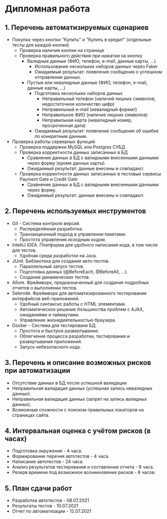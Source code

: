 # Дипломная работа

## 1. Перечень автоматизируемых сценариев
- Покупка через кнопки "Купить" и "Купить в кредит" (отдельные тесты для каждой кнопки)
  - Проверка наличия кнопки на странице
  - Проверка правильного действия при нажатии на кнопку
    - Валидные данные (ФИО, телефон, e-mail, данные карты, ...)
      - Использование нескольких наборов данных через Faker
      - Ожидаемый результат: появление сообщения о успешном отправлении данных.
    - Пустые или невалидные данные (ФИО, телефон, e-mail, данные карты, ...)
      - Подготовка нескольких наборов данных
        - Неправильный телефон (наличий лишних символов, недостаточное количество цифр)
		- Неправильный e-mail (невалидный формат)
        - Неправильное ФИО (наличие лишних символов)
        - Неправильная карта (невалидный номер, просроченная дата)
      - Ожидаемый результат: появление сообщения об ошибке по конкретным данным.
- Проверка работы серверных функций
  - Проверка поддержки MySQL или Postgres СУБД
  - Проверка корректности данных записанных в БД
    - Сравнение данных в БД с валидными внесенными данными через форму (кроме данных карты).
    - Ожидаемый результат: данные внесены и совпадают.
  - Проверка корректности данных записанных в тестовые сервисы Payment Gate и Credit Gate
    - Сравнение данных в БД с валидными внесенными данными через форму.
    - Ожидаемый результат: данные внесены и совпадают.

## 2. Перечень используемых инструментов
- Git - Система контроля версий.
  - Распределённая разработка.
  - Транзакционный подход в управлении пакетами.
  - Простота управления исходным кодом.
- IntelliJ IDEA. Платформа для удобного написания кода, в том числе для тестов.
  - Удобная среда разработки на Java.
- JUnit. Библиотека для создания авто-тестов.
  - Параллельный запуск тестов.
  - Подготовка данных (@BeforeEach, @BeforeAll, ...).
  - Создание динамических тестов.
- Allure. Фреймворк, предназначенный для создания подробных отчетов о выполнении тестов.
- Selenide. Фреймворк для автоматизированного тестирования интерфейсов веб-приложений.
  - Удобный синтаксис работы с HTML элементами.
  - Автоматическое решение большинства проблем с AJAX, ожиданиями и таймаутами.
  - Управление жизнедеятельностью браузера.
- Docker - Система для тестировани БД.
  - Простота и быстрое развертывание.
  - Облегчение процесса разработки, тестирования и развертывания приложений.
  - Запуск небезопасного кода.

## 3. Перечень и описание возможных рисков при автоматизации
- Отсутствие данных в БД после успешной валидации
- Неправильная валидация данных (успешная запись невалидных данных).
- Неправильная валидация данных (запрет на запись валидных данных).
- Возможные сложности с поиском правильных локаторов на страницах сайта.

## 4. Интервальная оценка с учётом рисков (в часах)
- Подготовка окружения - 4 часа.
- Формирование перечня автотестов - 4 часа.
- Написание автотестов -  24 часа.
- Анализ результатов тестирования и составление отчета - 8 часа.
- Резерв времени под возможное возникновение рисков - 8 часов.

## 5. План сдачи работ
- Разработка автотестов - 08.07.2021
- Результаты тестов - 10.07.2021
- Отчет по автоматизации - 12.07.2021